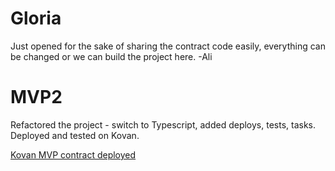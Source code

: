 # Gloria

Just opened for the sake of sharing the contract code easily, everything can be changed or we can build the project here.  -Ali

# MVP2

Refactored the project - switch to Typescript, added deploys, tests, tasks. Deployed and tested on Kovan.

[Kovan MVP contract deployed](https://kovan.etherscan.io/address/0xc21283ed550Eb10918A0E6944a6f2D2242D09980)